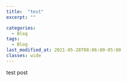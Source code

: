 ```yaml
---
title:  "test"
excerpt: ""

categories:
  - Blog
tags:
  - Blog
last_modified_at: 2021-05-28T08:06:00-05:00
classes: wide
---
```


test post

